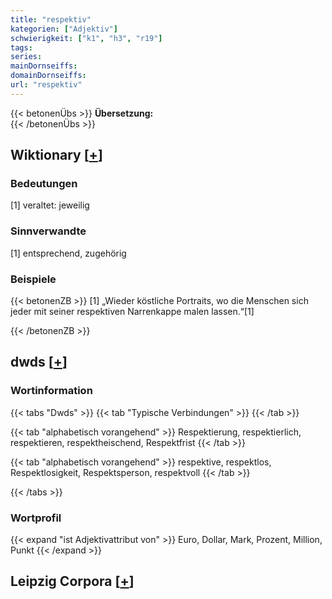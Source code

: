 ```yaml
---
title: "respektiv"
kategorien: ["Adjektiv"]
schwierigkeit: ["k1", "h3", "r19"]
tags:
series:
mainDornseiffs:
domainDornseiffs:
url: "respektiv"
---
```


{{< betonenÜbs >}}
**Übersetzung:**  
{{< /betonenÜbs >}}

## Wiktionary [[+](https://de.wiktionary.org/wiki/respektiv)]

### Bedeutungen
[1] veraltet: jeweilig  

### Sinnverwandte
[1] entsprechend, zugehörig  

### Beispiele
{{< betonenZB >}}
[1] „Wieder köstliche Portraits, wo die Menschen sich jeder mit seiner respektiven Narrenkappe malen lassen.“[1]  

{{< /betonenZB >}}


## dwds [[+](https://www.dwds.de/wb/respektiv)]

### Wortinformation
{{< tabs "Dwds" >}}
{{< tab "Typische Verbindungen" >}}
{{< /tab >}}

{{< tab "alphabetisch vorangehend" >}}
Respektierung, respektierlich, respektieren, respektheischend, Respektfrist
{{< /tab >}}

{{< tab "alphabetisch vorangehend" >}}
respektive, respektlos, Respektlosigkeit, Respektsperson, respektvoll
{{< /tab >}}

{{< /tabs >}}

### Wortprofil
{{< expand "ist Adjektivattribut von" >}} Euro, Dollar, Mark, Prozent, Million, Punkt {{< /expand >}}

## Leipzig Corpora [[+](https://corpora.uni-leipzig.de/en/res?word=respektiv&corpusId=deu_newscrawl-public_2018)]

